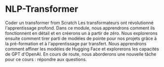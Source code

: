 # NLP-Transformer
Coder un transformer from Scratch
Les transformateurs ont révolutionné l'apprentissage profond. Dans ce module, nous apprendrons comment ils fonctionnent en détail et 
en créerons un à partir de zéro. Nous explorerons ensuite comment tirer parti de modèles de pointe pour nos projets grâce à la 
pré-formation et à l'apprentissage par transfert. Nous apprendrons comment affiner les modèles de Hugging Face et explorerons 
les capacités de GPT d'OpenAI. En cours de route, nous aborderons une nouvelle tâche pour ce cours : répondre aux questions.
